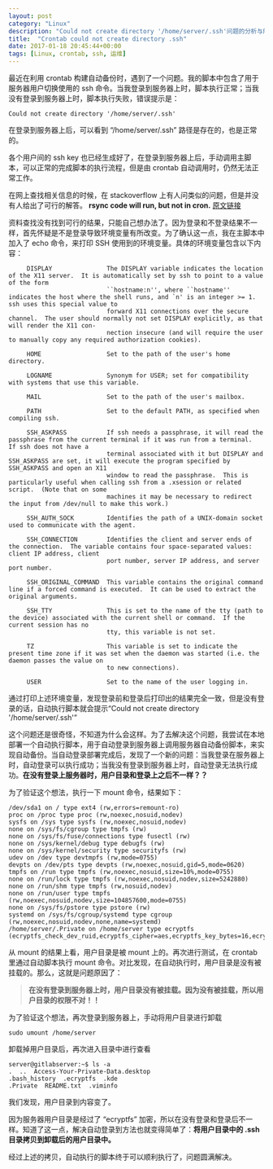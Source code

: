 ```yaml
---
layout: post
category: "Linux"
description: "Could not create directory '/home/server/.ssh'问题的分析与解决"
title:  "Crontab could not create directory .ssh"
date: 2017-01-18 20:45:44+00:00
tags: [Linux, crontab, ssh, 运维]
---
```


最近在利用 crontab 构建自动备份时，遇到了一个问题。我的脚本中包含了用于服务器用户切换使用的 ssh 命令。当我登录到服务器上时，脚本执行正常；当我没有登录到服务器上时，脚本执行失败，错误提示是：

```
Could not create directory '/home/server/.ssh'
```

在登录到服务器上后，可以看到 “/home/server/.ssh” 路径是存在的，也是正常的。

各个用户间的 ssh key 也已经生成好了，在登录到服务器上后，手动调用主脚本，可以正常的完成脚本的执行流程，但是由 crontab 自动调用时，仍然无法正常工作。

在网上查找相关信息的时候，在 stackoverflow 上有人问类似的问题，但是并没有人给出了可行的解答。 <b>rsync code will run, but not in cron.</b> [原文链接](http://stackoverflow.com/questions/14073389/rsync-code-will-run-but-not-in-cron)

资料查找没有找到可行的结果，只能自己想办法了。因为登录和不登录结果不一样，首先怀疑是不是登录导致环境变量有所改变。为了确认这一点，我在主脚本中加入了 echo 命令，来打印 SSH 使用到的环境变量。具体的环境变量包含以下内容：

```
     DISPLAY               The DISPLAY variable indicates the location of the X11 server.  It is automatically set by ssh to point to a value of the form
                           ``hostname:n'', where ``hostname'' indicates the host where the shell runs, and `n' is an integer >= 1.  ssh uses this special value to
                           forward X11 connections over the secure channel.  The user should normally not set DISPLAY explicitly, as that will render the X11 con-
                           nection insecure (and will require the user to manually copy any required authorization cookies).

     HOME                  Set to the path of the user's home directory.

     LOGNAME               Synonym for USER; set for compatibility with systems that use this variable.

     MAIL                  Set to the path of the user's mailbox.

     PATH                  Set to the default PATH, as specified when compiling ssh.

     SSH_ASKPASS           If ssh needs a passphrase, it will read the passphrase from the current terminal if it was run from a terminal.  If ssh does not have a
                           terminal associated with it but DISPLAY and SSH_ASKPASS are set, it will execute the program specified by SSH_ASKPASS and open an X11
                           window to read the passphrase.  This is particularly useful when calling ssh from a .xsession or related script.  (Note that on some
                           machines it may be necessary to redirect the input from /dev/null to make this work.)

     SSH_AUTH_SOCK         Identifies the path of a UNIX-domain socket used to communicate with the agent.

     SSH_CONNECTION        Identifies the client and server ends of the connection.  The variable contains four space-separated values: client IP address, client
                           port number, server IP address, and server port number.

     SSH_ORIGINAL_COMMAND  This variable contains the original command line if a forced command is executed.  It can be used to extract the original arguments.

     SSH_TTY               This is set to the name of the tty (path to the device) associated with the current shell or command.  If the current session has no
                           tty, this variable is not set.

     TZ                    This variable is set to indicate the present time zone if it was set when the daemon was started (i.e. the daemon passes the value on
                           to new connections).

     USER                  Set to the name of the user logging in.

```


通过打印上述环境变量，发现登录前和登录后打印出的结果完全一致，但是没有登录的话，自动执行脚本就会提示“Could not create directory '/home/server/.ssh'”

这个问题还是很奇怪，不知道为什么会这样。为了去解决这个问题，我尝试在本地部署一个自动执行脚本，用于自动登录到服务器上调用服务器自动备份脚本，来实现自动备份。当自动登录部署完成后，发现了一个新的问题：当我登录在服务器上时，自动登录可以执行成功；当我没有登录到服务器上时，自动登录无法执行成功。<b>在没有登录上服务器时，用户目录和登录上之后不一样？？</b>

为了验证这个想法，执行一下 mount 命令，结果如下：

```
/dev/sda1 on / type ext4 (rw,errors=remount-ro)
proc on /proc type proc (rw,noexec,nosuid,nodev)
sysfs on /sys type sysfs (rw,noexec,nosuid,nodev)
none on /sys/fs/cgroup type tmpfs (rw)
none on /sys/fs/fuse/connections type fusectl (rw)
none on /sys/kernel/debug type debugfs (rw)
none on /sys/kernel/security type securityfs (rw)
udev on /dev type devtmpfs (rw,mode=0755)
devpts on /dev/pts type devpts (rw,noexec,nosuid,gid=5,mode=0620)
tmpfs on /run type tmpfs (rw,noexec,nosuid,size=10%,mode=0755)
none on /run/lock type tmpfs (rw,noexec,nosuid,nodev,size=5242880)
none on /run/shm type tmpfs (rw,nosuid,nodev)
none on /run/user type tmpfs (rw,noexec,nosuid,nodev,size=104857600,mode=0755)
none on /sys/fs/pstore type pstore (rw)
systemd on /sys/fs/cgroup/systemd type cgroup (rw,noexec,nosuid,nodev,none,name=systemd)
/home/server/.Private on /home/server type ecryptfs (ecryptfs_check_dev_ruid,ecryptfs_cipher=aes,ecryptfs_key_bytes=16,ecryptfs_unlink_sigs,ecryptfs_sig=a1f33ec3321f0ef9,ecryptfs_fnek_sig=705c22000a171cfe)
```

从 mount 的结果上看，用户目录是被 mount 上的。再次进行测试，在 crontab 里通过自动脚本执行 mount 命令。对比发现，在自动执行时，用户目录是没有被挂载的。那么，这就是问题原因了：

> <b>在没有登录到服务器上时，用户目录没有被挂载。因为没有被挂载，所以用户目录的权限不对！！</b>

为了验证这个想法，再次登录到服务器上，手动将用户目录进行卸载

```
sudo umount /home/server
```

卸载掉用户目录后，再次进入目录中进行查看

```
server@gitlabserver:~$ ls -a
.  ..  Access-Your-Private-Data.desktop  
.bash_history  .ecryptfs  .kde
.Private  README.txt  .viminfo
```

我们发现，用户目录到内容变了。

因为服务器用户目录是经过了 “ecryptfs” 加密，所以在没有登录和登录后不一样。知道了这一点，解决自动登录到方法也就变得简单了：<b>将用户目录中的 .ssh 目录拷贝到卸载后的用户目录中。</b>

经过上述的拷贝，自动执行的脚本终于可以顺利执行了，问题圆满解决。

